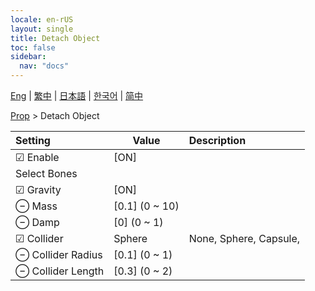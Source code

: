 ```yaml
---
locale: en-rUS
layout: single
title: Detach Object
toc: false
sidebar:
  nav: "docs"
---
```

[Eng](/dancexr/menu/2025.4/prop/detach_object) | [繁中](/tw/dancexr/menu/2025.4/prop/detach_object) | [日本語](/jp/dancexr/menu/2025.4/prop/detach_object) | [한국어](/kr/dancexr/menu/2025.4/prop/detach_object) | [简中](/zh/dancexr/menu/2025.4/prop/detach_object)

[Prop](../menu#Prop) > Detach Object



| Setting | Value | Description |
| :--- | --- | :--- |
|  ☑ Enable| [ON] | 
|  Select Bones|| 
|  ☑ Gravity| [ON] | 
|  ⊖ Mass| [0.1] (0 ~ 10) | 
|  ⊖ Damp| [0] (0 ~ 1) | 
| ☑ Collider| Sphere | None, Sphere, Capsule, 
|  ⊖ Collider Radius| [0.1] (0 ~ 1) | 
|  ⊖ Collider Length| [0.3] (0 ~ 2) | 
